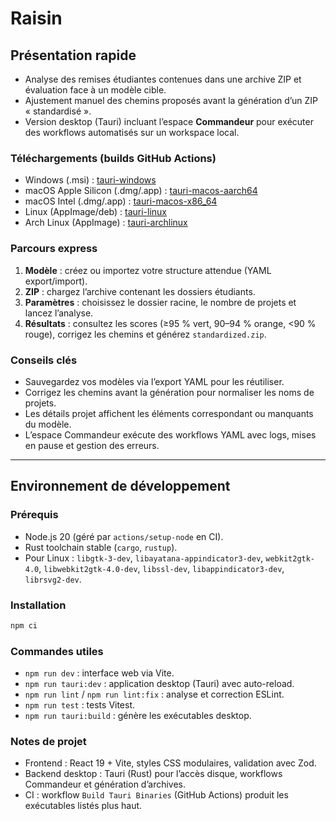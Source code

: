 # Raisin

## Présentation rapide

- Analyse des remises étudiantes contenues dans une archive ZIP et évaluation face à un modèle cible.
- Ajustement manuel des chemins proposés avant la génération d’un ZIP « standardisé ».
- Version desktop (Tauri) incluant l’espace **Commandeur** pour exécuter des workflows automatisés sur un workspace local.

### Téléchargements (builds GitHub Actions)

- Windows (.msi) : [tauri-windows](https://nightly.link/PierreOlivierBrillant/raisin/workflows/tauri-build.yml/main/tauri-windows.zip)
- macOS Apple Silicon (.dmg/.app) : [tauri-macos-aarch64](https://nightly.link/PierreOlivierBrillant/raisin/workflows/tauri-build.yml/main/tauri-macos-aarch64.zip)
- macOS Intel (.dmg/.app) : [tauri-macos-x86_64](https://nightly.link/PierreOlivierBrillant/raisin/workflows/tauri-build.yml/main/tauri-macos-x86_64.zip)
- Linux (AppImage/deb) : [tauri-linux](https://nightly.link/PierreOlivierBrillant/raisin/workflows/tauri-build.yml/main/tauri-linux.zip)
 - Arch Linux (AppImage) : [tauri-archlinux](https://nightly.link/PierreOlivierBrillant/raisin/workflows/tauri-build.yml/main/tauri-archlinux.zip)

### Parcours express

1. **Modèle** : créez ou importez votre structure attendue (YAML export/import).
2. **ZIP** : chargez l’archive contenant les dossiers étudiants.
3. **Paramètres** : choisissez le dossier racine, le nombre de projets et lancez l’analyse.
4. **Résultats** : consultez les scores (≥95 % vert, 90–94 % orange, <90 % rouge), corrigez les chemins et générez `standardized.zip`.

### Conseils clés

- Sauvegardez vos modèles via l’export YAML pour les réutiliser.
- Corrigez les chemins avant la génération pour normaliser les noms de projets.
- Les détails projet affichent les éléments correspondant ou manquants du modèle.
- L’espace Commandeur exécute des workflows YAML avec logs, mises en pause et gestion des erreurs.

---

## Environnement de développement

### Prérequis

- Node.js 20 (géré par `actions/setup-node` en CI).
- Rust toolchain stable (`cargo`, `rustup`).
- Pour Linux : `libgtk-3-dev`, `libayatana-appindicator3-dev`, `webkit2gtk-4.0`, `libwebkit2gtk-4.0-dev`, `libssl-dev`, `libappindicator3-dev`, `librsvg2-dev`.

### Installation

```bash
npm ci
```

### Commandes utiles

- `npm run dev` : interface web via Vite.
- `npm run tauri:dev` : application desktop (Tauri) avec auto-reload.
- `npm run lint` / `npm run lint:fix` : analyse et correction ESLint.
- `npm run test` : tests Vitest.
- `npm run tauri:build` : génère les exécutables desktop.

### Notes de projet

- Frontend : React 19 + Vite, styles CSS modulaires, validation avec Zod.
- Backend desktop : Tauri (Rust) pour l’accès disque, workflows Commandeur et génération d’archives.
- CI : workflow `Build Tauri Binaries` (GitHub Actions) produit les exécutables listés plus haut.
